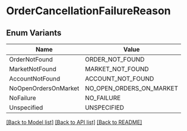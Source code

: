 # OrderCancellationFailureReason

## Enum Variants

| Name | Value |
|---- | -----|
| OrderNotFound | ORDER_NOT_FOUND |
| MarketNotFound | MARKET_NOT_FOUND |
| AccountNotFound | ACCOUNT_NOT_FOUND |
| NoOpenOrdersOnMarket | NO_OPEN_ORDERS_ON_MARKET |
| NoFailure | NO_FAILURE |
| Unspecified | UNSPECIFIED |


[[Back to Model list]](../README.md#documentation-for-models) [[Back to API list]](../README.md#documentation-for-api-endpoints) [[Back to README]](../README.md)



